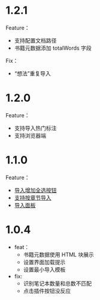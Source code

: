# 1.2.1
Feature：
- 支持配置文档路径
- 书籍元数据添加 totalWords 字段

Fix：
- “想法”重复导入

# 1.2.0
Feature：
- 支持导入热门标注
- 支持浏览器端

# 1.1.0
Feature：
- [导入增加全选按钮](https://github.com/mdzz2048/siyuan-plugin-weread/issues/1)
- [支持按章节导入](https://github.com/mdzz2048/siyuan-plugin-weread/issues/6)
- [导入面板](https://github.com/mdzz2048/siyuan-plugin-weread/issues/8)

# 1.0.4
- feat：
  - 书籍元数据使用 HTML 块展示
  - 设置界面加载提示
  - 设置最小导入模板
- fix: 
  - 识别笔记本数量和总数不匹配
  - 点击插件按钮没反应
